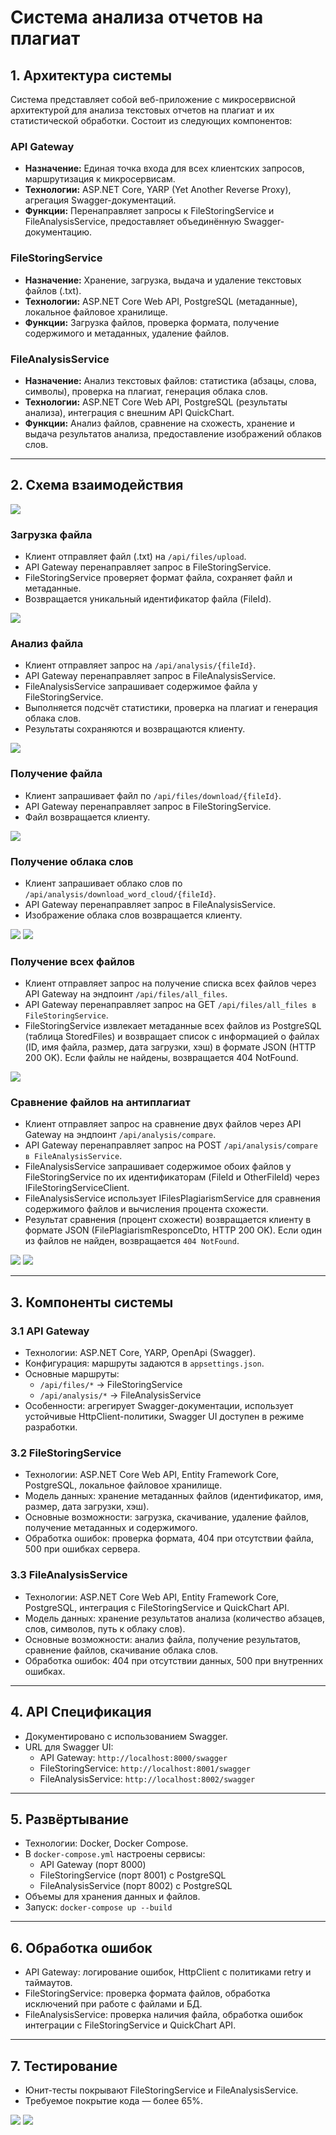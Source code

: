 # Система анализа отчетов на плагиат

## 1. Архитектура системы

Система представляет собой веб-приложение с микросервисной архитектурой для анализа текстовых отчетов на плагиат и их статистической обработки. Состоит из следующих компонентов:

### API Gateway

-   **Назначение:** Единая точка входа для всех клиентских запросов, маршрутизация к микросервисам.
-   **Технологии:** ASP.NET Core, YARP (Yet Another Reverse Proxy), агрегация Swagger-документаций.
-   **Функции:** Перенаправляет запросы к FileStoringService и FileAnalysisService, предоставляет объединённую Swagger-документацию.

### FileStoringService

-   **Назначение:** Хранение, загрузка, выдача и удаление текстовых файлов (.txt).
-   **Технологии:** ASP.NET Core Web API, PostgreSQL (метаданные), локальное файловое хранилище.
-   **Функции:** Загрузка файлов, проверка формата, получение содержимого и метаданных, удаление файлов.

### FileAnalysisService

-   **Назначение:** Анализ текстовых файлов: статистика (абзацы, слова, символы), проверка на плагиат, генерация облака слов.
-   **Технологии:** ASP.NET Core Web API, PostgreSQL (результаты анализа), интеграция с внешним API QuickChart.
-   **Функции:** Анализ файлов, сравнение на схожесть, хранение и выдача результатов анализа, предоставление изображений облаков слов.

---

## 2. Схема взаимодействия

![](Images/img1.png)

### Загрузка файла

-   Клиент отправляет файл (.txt) на `/api/files/upload`.
-   API Gateway перенаправляет запрос в FileStoringService.
-   FileStoringService проверяет формат файла, сохраняет файл и метаданные.
-   Возвращается уникальный идентификатор файла (FileId).

![](Images/img2.png)

### Анализ файла

-   Клиент отправляет запрос на `/api/analysis/{fileId}`.
-   API Gateway перенаправляет запрос в FileAnalysisService.
-   FileAnalysisService запрашивает содержимое файла у FileStoringService.
-   Выполняется подсчёт статистики, проверка на плагиат и генерация облака слов.
-   Результаты сохраняются и возвращаются клиенту.

![](Images/img3.png)

### Получение файла

-   Клиент запрашивает файл по `/api/files/download/{fileId}`.
-   API Gateway перенаправляет запрос в FileStoringService.
-   Файл возвращается клиенту.

![](Images/img4.png)

### Получение облака слов

-   Клиент запрашивает облако слов по `/api/analysis/download_word_cloud/{fileId}`.
-   API Gateway перенаправляет запрос в FileAnalysisService.
-   Изображение облака слов возвращается клиенту.

![](Images/img5.png)
![](Images/img7.png)

### Получение всех файлов

-   Клиент отправляет запрос на получение списка всех файлов через API Gateway на эндпоинт `/api/files/all_files`.
-   API Gateway перенаправляет запрос на GET `/api/files/all_files в FileStoringService`.
-   FileStoringService извлекает метаданные всех файлов из PostgreSQL (таблица StoredFiles) и возвращает список с информацией о файлах (ID, имя файла, размер, дата загрузки, хэш) в формате JSON (HTTP 200 OK). Если файлы не найдены, возвращается 404 NotFound.

![](Images/img6.png)

### Сравнение файлов на антиплагиат

-   Клиент отправляет запрос на сравнение двух файлов через API Gateway на эндпоинт `/api/analysis/compare`.
-   API Gateway перенаправляет запрос на POST `/api/analysis/compare в FileAnalysisService`.
-   FileAnalysisService запрашивает содержимое обоих файлов у FileStoringService по их идентификаторам (FileId и OtherFileId) через IFileStoringServiceClient.
-   FileAnalysisService использует IFilesPlagiarismService для сравнения содержимого файлов и вычисления процента схожести.
-   Результат сравнения (процент схожести) возвращается клиенту в формате JSON (FilePlagiarismResponceDto, HTTP 200 OK). Если один из файлов не найден, возвращается `404 NotFound`.

![](Images/img10.png)
![](Images/img11.png)

---

## 3. Компоненты системы

### 3.1 API Gateway

-   Технологии: ASP.NET Core, YARP, OpenApi (Swagger).
-   Конфигурация: маршруты задаются в `appsettings.json`.
-   Основные маршруты:
    -   `/api/files/*` → FileStoringService
    -   `/api/analysis/*` → FileAnalysisService
-   Особенности: агрегирует Swagger-документации, использует устойчивые HttpClient-политики, Swagger UI доступен в режиме разработки.

### 3.2 FileStoringService

-   Технологии: ASP.NET Core Web API, Entity Framework Core, PostgreSQL, локальное файловое хранилище.
-   Модель данных: хранение метаданных файлов (идентификатор, имя, размер, дата загрузки, хэш).
-   Основные возможности: загрузка, скачивание, удаление файлов, получение метаданных и содержимого.
-   Обработка ошибок: проверка формата, 404 при отсутствии файла, 500 при ошибках сервера.

### 3.3 FileAnalysisService

-   Технологии: ASP.NET Core Web API, Entity Framework Core, PostgreSQL, интеграция с FileStoringService и QuickChart API.
-   Модель данных: хранение результатов анализа (количество абзацев, слов, символов, путь к облаку слов).
-   Основные возможности: анализ файла, получение результатов, сравнение файлов, скачивание облака слов.
-   Обработка ошибок: 404 при отсутствии данных, 500 при внутренних ошибках.

---

## 4. API Спецификация

-   Документировано с использованием Swagger.
-   URL для Swagger UI:
    -   API Gateway: `http://localhost:8000/swagger`
    -   FileStoringService: `http://localhost:8001/swagger`
    -   FileAnalysisService: `http://localhost:8002/swagger`

---

## 5. Развёртывание

-   Технологии: Docker, Docker Compose.
-   В `docker-compose.yml` настроены сервисы:
    -   API Gateway (порт 8000)
    -   FileStoringService (порт 8001) с PostgreSQL
    -   FileAnalysisService (порт 8002) с PostgreSQL
-   Объемы для хранения данных и файлов.
-   Запуск: `docker-compose up --build`

---

## 6. Обработка ошибок

-   API Gateway: логирование ошибок, HttpClient с политиками retry и таймаутов.
-   FileStoringService: проверка формата файлов, обработка исключений при работе с файлами и БД.
-   FileAnalysisService: проверка наличия файла, обработка ошибок интеграции с FileStoringService и QuickChart API.

---

## 7. Тестирование

-   Юнит-тесты покрывают FileStoringService и FileAnalysisService.
-   Требуемое покрытие кода — более 65%.

![](Images/img8.png)
![](Images/img9.png)
